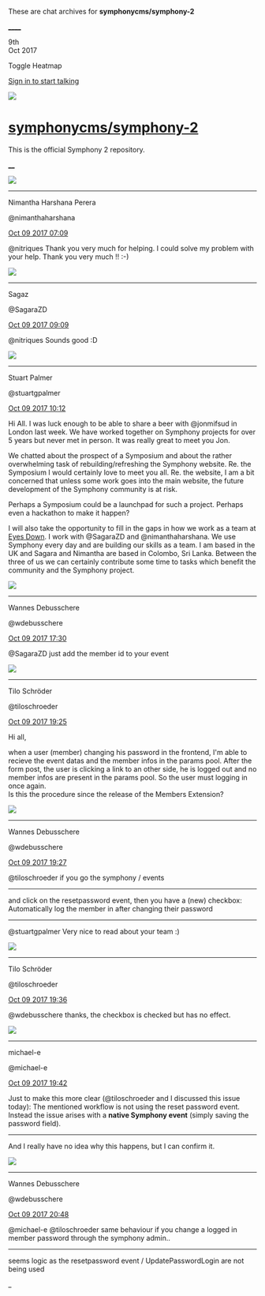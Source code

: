 These are chat archives for **symphonycms/symphony-2**

[__](/symphonycms/symphony-2/archives/2017/10/10)[__](/symphonycms/symphony-2/archives/2017/10/08)

9th  
Oct 2017

Toggle Heatmap

[Sign in to start talking](/login?action=login&button=archive-login)

![](https://avatars-02.gitter.im/group/iv/3/57542c45c43b8c601977197e?s=48)

#  [symphonycms/symphony-2](/symphonycms/symphony-2)

This is the official Symphony 2 repository.

[ __](/orgs/symphonycms/rooms "More symphonycms rooms")

![](https://avatars2.githubusercontent.com/u/10864598?v=4&s=30)

____

Nimantha Harshana Perera

@nimanthaharshana

[Oct 09 2017
07:09](https://gitter.im/symphonycms/symphony-2?at=59db208f210ac26920c2c84a)

@nitriques Thank you very much for helping. I could solve my problem with your
help. Thank you very much !! :-)

![](https://avatars0.githubusercontent.com/u/25058474?v=4&s=30)

____

Sagaz

@SagaraZD

[Oct 09 2017
09:09](https://gitter.im/symphonycms/symphony-2?at=59db3cdfe44c43700a0e52a1)

@nitriques Sounds good :D

![](https://avatars1.githubusercontent.com/u/825064?v=4&s=30)

____

Stuart Palmer

@stuartgpalmer

[Oct 09 2017
10:12](https://gitter.im/symphonycms/symphony-2?at=59db4b923cb340a261014a59)

Hi All. I was luck enough to be able to share a beer with @jonmifsud in London
last week. We have worked together on Symphony projects for over 5 years but
never met in person. It was really great to meet you Jon.

We chatted about the prospect of a Symposium and about the rather overwhelming
task of rebuilding/refreshing the Symphony website. Re. the Symposium I would
certainly love to meet you all. Re. the website, I am a bit concerned that
unless some work goes into the main website, the future development of the
Symphony community is at risk.

Perhaps a Symposium could be a launchpad for such a project. Perhaps even a
hackathon to make it happen?

I will also take the opportunity to fill in the gaps in how we work as a team
at [Eyes Down](https://www.eyes-down.net). I work with @SagaraZD and
@nimanthaharshana. We use Symphony every day and are building our skills as a
team. I am based in the UK and Sagara and Nimantha are based in Colombo, Sri
Lanka. Between the three of us we can certainly contribute some time to tasks
which benefit the community and the Symphony project.

![](https://avatars1.githubusercontent.com/u/4136426?v=4&s=30)

____

Wannes Debusschere

@wdebusschere

[Oct 09 2017
17:30](https://gitter.im/symphonycms/symphony-2?at=59dbb23dbac826f0545317d3)

@SagaraZD just add the member id to your event

![](https://avatars1.githubusercontent.com/u/4321647?v=4&s=30)

____

Tilo Schröder

@tiloschroeder

[Oct 09 2017
19:25](https://gitter.im/symphonycms/symphony-2?at=59dbcd2fb20c642429e043f7)

Hi all,

when a user (member) changing his password in the frontend, I'm able to
recieve the event datas and the member infos in the params pool. After the
form post, the user is clicking a link to an other side, he is logged out and
no member infos are present in the params pool. So the user must logging in
once again.  
Is this the procedure since the release of the Members Extension?

![](https://avatars1.githubusercontent.com/u/4136426?v=4&s=30)

____

Wannes Debusschere

@wdebusschere

[Oct 09 2017
19:27](https://gitter.im/symphonycms/symphony-2?at=59dbcd9501110b723196239d)

@tiloschroeder if you go the symphony / events

____

and click on the resetpassword event, then you have a (new) checkbox:
Automatically log the member in after changing their password

____

@stuartgpalmer Very nice to read about your team :)

![](https://avatars1.githubusercontent.com/u/4321647?v=4&s=30)

____

Tilo Schröder

@tiloschroeder

[Oct 09 2017
19:36](https://gitter.im/symphonycms/symphony-2?at=59dbcfbc3cb340a2610443e8)

@wdebusschere thanks, the checkbox is checked but has no effect.

![](https://avatars2.githubusercontent.com/u/40072?v=4&s=30)

____

michael-e

@michael-e

[Oct 09 2017
19:42](https://gitter.im/symphonycms/symphony-2?at=59dbd121210ac26920c697d0)

Just to make this more clear (@tiloschroeder and I discussed this issue
today): The mentioned workflow is not using the reset password event. Instead
the issue arises with a **native Symphony event** (simply saving the password
field).

____

And I really have no idea why this happens, but I can confirm it.

![](https://avatars1.githubusercontent.com/u/4136426?v=4&s=30)

____

Wannes Debusschere

@wdebusschere

[Oct 09 2017
20:48](https://gitter.im/symphonycms/symphony-2?at=59dbe0b0e44c43700a120b72)

@michael-e @tiloschroeder same behaviour if you change a logged in member
password through the symphony admin..

____

seems logic as the resetpassword event / UpdatePasswordLogin are not being
used

_

